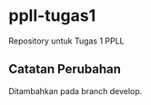 # ppll-tugas1
Repository untuk Tugas 1 PPLL
## Catatan Perubahan  
Ditambahkan pada branch develop.
